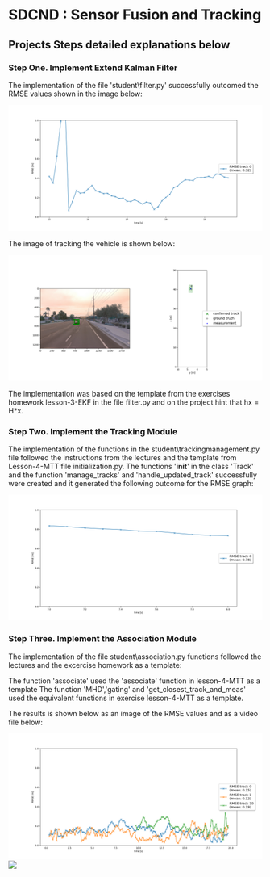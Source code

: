 
# SDCND : Sensor Fusion and Tracking

## Projects Steps detailed explanations below

### Step One. Implement Extend Kalman Filter

The implementation of the file 'student\filter.py' successfully outcomed the RMSE values shown in the image below:

<img src="results/StepOne_RMSE.png"/>

The image of tracking the vehicle is shown below:

<img src="results/StepOne_FinalImage.png"/>

The implementation was based on the template from the exercises homework lesson-3-EKF in the file filter.py and on the project hint that 
hx = H*x.


### Step Two. Implement the Tracking Module

The implementation of the functions in the  student\trackingmanagement.py file followed the instructions from the lectures and the template
from Lesson-4-MTT file initialization.py.
The functions '__init__' in the class 'Track' and the function 'manage_tracks' and 'handle_updated_track' successfully were created and 
it generated the following outcome for the RMSE graph:

<img src="results/stepTwo_RMSE.png"/>

### Step Three. Implement the Association Module

The implementation of the file student\association.py functions followed the lectures and the excercise homework as a template:

The function 'associate' used the 'associate' function in lesson-4-MTT as a template
The function 'MHD','gating' and 'get_closest_track_and_meas' used the equivalent functions in exercise lesson-4-MTT as a template.

The results is shown below as an image of the RMSE values and as a video file below:


<img src="results/StepThree_RMSE.png"/>
<img src="results/Step_Three_my_tracking_results.avi"/>
